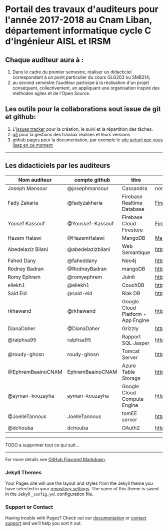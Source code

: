 
# Portail des travaux d'auditeurs pour l'année 2017-2018 au Cnam Liban, département informatique cycle C d'ingénieur AISL et IRSM


## Chaque auditeur aura à :

1. Dans le cadre du premier semestre, réaliser un didacticiel correspondant à un point particulier du cours GLG203 ou SMB214;
2. au second semestre l'auditeur participe à la réalisation d'un projet conséquent, collectivement, en appliquant une organisation inspiré des méthodes agiles et de l'Open Source.

## Les outils pour la collaborations sout issue de git et github:
1. L'[issues tracker](https://github.com/ISSAE/cyclec2018/issues) pour la création, le suivi et la répartition des tâches.
2. [git](https://git-scm.com/docs/gittutorial) pour la gestions des travaux réalisés et leurs versions
3. github pages pour la documentation, par exemple le [site actuel que vous lisez en ce moment](http://issae.github.io/cyclec2018)

----

## Les didacticiels par les auditeurs

Nom auditeur | compte github | titre | référence projet 
-------------|---------------|-------| ----------------
Joseph Mansour | @josephmansour | Cassandra | none yet!
Fady Zakaria | @fadyzakharia | Firebase Realtime Database | [Firebase Fady](https://github.com/fadyzakharia/projetC1)
Yousef Kassouf | @Youssef-Kassouf | Firebase Cloud Firestore | [Firebase Cloud Firestore Youssef](https://github.com/Youssef-Kassouf/CNAM-ProjetC1-2018)
Hazem Halawi| @HazemHalawi | MangoDB | [MangoDB Hazem](https://github.com/HazemHalawi/cyclec-2018)
Abedelaziz Bilani | @abedelazizbilani | Web Semantique | https://github.com/abedelazizbilani/C1-2018
Fahed Dany | @faheddany | Neo4j | https://github.com/faheddany/neo4j-cyclec
Rodney Badran | @RodneyBadran  | mangoDB | https://github.com/RodneyBadran/sujet-3
Romy Ephrem | @romyephrem | Juinit | https://github.com/romyephrem/C1projet2018
eliekh1 | @eliekh1 |  CouchDB | https://github.com/eliekh1/Project-C1-2018
Said Eid | @said-eid | Riak DB | https://github.com/said-eid/ProjetC1-2018
rkhawand | @rkhawand | Google Cloud Platform - App Engine | https://github.com/rkhawand/Projet-SMB214-2018
DianaDaher | @DianaDaher | Grizzly | https://github.com/DianaDaher/PROJETC1-2018
@ralphsa95 | ralphsa95 | Rapport SQL Jasper | https://github.com/ralphsa95/ProjetC12018/blob/master/README.md
@roudy-ghosn | roudy-ghosn | Tomcat Server | https://github.com/roudy-ghosn/ProjetC1
@EphremBeainoCNAM | EphremBeainoCNAM | Azure Table Storage | https://github.com/EphremBeainoCNAM/ProjetC1-2018
@ayman-kouzayha | ayman-kouzayha  | Google Cloud Compute Engine | https://github.com/ayman-kouzayha/Google_Cloud_Compute_Engine
@JoelleTannous | JoelleTannous | tomEE server | https://github.com/JoelleTannous/projet-C1-2018
@dchouba | dchouba |  OAuth2 | https://github.com/dchouba/oauth2-Cyclec

------------------------

TODO a supprimer tout ce qui suit... 


---

For more details see [GitHub Flavored Markdown](https://guides.github.com/features/mastering-markdown/).

### Jekyll Themes

Your Pages site will use the layout and styles from the Jekyll theme you have selected in your [repository settings](https://github.com/ISSAE/cyclec2018/settings). The name of this theme is saved in the Jekyll `_config.yml` configuration file.

### Support or Contact

Having trouble with Pages? Check out our [documentation](https://help.github.com/categories/github-pages-basics/) or [contact support](https://github.com/contact) and we’ll help you sort it out.
